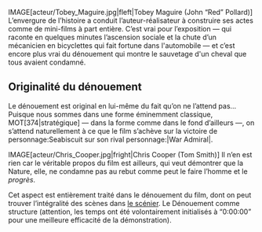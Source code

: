 IMAGE[acteur/Tobey_Maguire.jpg|fleft|Tobey Maguire (John “Red” Pollard)]
L’envergure de l’histoire a conduit l’auteur-réalisateur à construire ses actes comme de mini-films à part entière. C’est vrai pour l’exposition —&nbsp;qui raconte en quelques minutes l’ascension sociale et la chute d’un mécanicien en bicyclettes qui fait fortune dans l'automobile&nbsp;— et c’est encore plus vrai du dénouement qui montre le sauvetage d'un cheval que tous avaient condamné.

## Originalité du dénouement

Le dénouement est original en lui-même du fait qu’on ne l’attend pas… Puisque nous sommes dans une forme éminemment classique, MOT[374|stratégique] — dans la forme comme dans le fond d’ailleurs —, on s’attend naturellement à ce que le film s’achève sur la victoire de personnage:Seabiscuit sur son rival personnage:|War Admiral|.

IMAGE[acteur/Chris_Cooper.jpg|fright|Chris Cooper (Tom Smith)]
Il n’en est rien car le véritable propos du film est ailleurs, qui veut démontrer que la Nature, elle, ne condamne pas au rebut comme peut le faire l’homme et le *progrès*.

Cet aspect est entièrement traité dans le dénouement du film, dont on peut trouver l’intégralité des scènes dans [le scénier](analyse/128/show#evcscenierevcscenierdufilm). Le Dénouement comme structure (attention, les temps ont été volontairement initialisés à “0:00:00” pour une meilleure efficacité de la démonstration).
